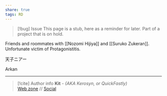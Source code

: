 ```yaml
---
share: true
tags: RD
---
```

> [!bug] Issue
> This page is a stub, here as a reminder for later. Part of a project that is on hold.

Friends and roommates with [[Nozomi Hijiya]] and [[Suruko Zukeran]]. Unfortunate victim of Protagonistitis.

天子ニアー

Arkan

-----
> [!cite] Author info
> **Kit** - *(AKA Kerosyn, or QuickFastly)*\
> [Web zone](https://kerosyn.link) // [Social](https://m.tripulse.link/@kit)